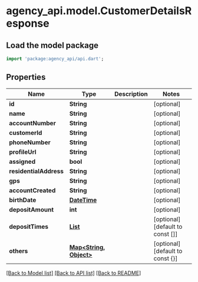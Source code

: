 # agency_api.model.CustomerDetailsResponse

## Load the model package
```dart
import 'package:agency_api/api.dart';
```

## Properties
Name | Type | Description | Notes
------------ | ------------- | ------------- | -------------
**id** | **String** |  | [optional] 
**name** | **String** |  | [optional] 
**accountNumber** | **String** |  | [optional] 
**customerId** | **String** |  | [optional] 
**phoneNumber** | **String** |  | [optional] 
**profileUrl** | **String** |  | [optional] 
**assigned** | **bool** |  | [optional] 
**residentialAddress** | **String** |  | [optional] 
**gps** | **String** |  | [optional] 
**accountCreated** | **String** |  | [optional] 
**birthDate** | [**DateTime**](DateTime.md) |  | [optional] 
**depositAmount** | **int** |  | [optional] 
**depositTimes** | [**List<DateTime>**](DateTime.md) |  | [optional] [default to const []]
**others** | [**Map<String, Object>**](Object.md) |  | [optional] [default to const {}]

[[Back to Model list]](../README.md#documentation-for-models) [[Back to API list]](../README.md#documentation-for-api-endpoints) [[Back to README]](../README.md)


